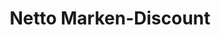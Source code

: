 ---
title: "Netto Marken-Discount"
url: /zossen/netto-marken-discount-chausseestrasse/
shop: Supermarkt
---